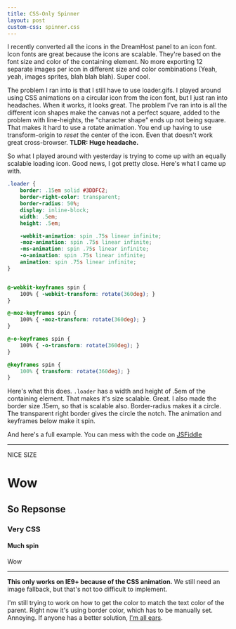 ```yaml
---
title: CSS-Only Spinner
layout: post
custom-css: spinner.css
---
```


I recently converted all the icons in the DreamHost panel to an icon font. Icon fonts are great because the icons are scalable. They're based on the font size and color of the containing element. No more exporting 12 separate images per icon in different size and color combinations (Yeah, yeah, images sprites, blah blah blah). Super cool.

The problem I ran into is that I still have to use loader.gifs. I played around using CSS animations on a circular icon from the icon font, but I just ran into headaches. When it works, it looks great. The problem I've ran into is all the different icon shapes make the canvas not a perfect square, added to the problem with line-heights, the "character shape" ends up not being square. That makes it hard to use a rotate animation. You end up having to use transform-origin to *reset* the center of the icon. Even that doesn't work great cross-browser. **TLDR: Huge headache.**

So what I played around with yesterday is trying to come up with an equally scalable loading icon. Good news, I got pretty close. Here's what I came up with.

```css
.loader {
	border: .15em solid #3DDFC2;
	border-right-color: transparent;
	border-radius: 50%;
	display: inline-block;
	width: .5em;
	height: .5em;

	-webkit-animation: spin .75s linear infinite;
	-moz-animation: spin .75s linear infinite;
	-ms-animation: spin .75s linear infinite;
	-o-animation: spin .75s linear infinite;
	animation: spin .75s linear infinite;
}


@-webkit-keyframes spin {
	100% { -webkit-transform: rotate(360deg); }
}

@-moz-keyframes spin {
	100% { -moz-transform: rotate(360deg); }
}

@-o-keyframes spin {
	100% { -o-transform: rotate(360deg); }
}

@keyframes spin {
	100% { transform: rotate(360deg); }
}
````

Here's what this does. `.loader` has a width and height of .5em of the containing element. That makes it's size scalable. Great. I also made the border size .15em, so that is scalable also. Border-radius makes it a circle. The transparent right border gives the circle the notch. The animation and keyframes below make it spin.

And here's a full example. You can mess with the code on [JSFiddle](http://jsfiddle.net/mattfelten/VU2Cu/5/)

------------

<div class="loader-wrap">
	<p class="massive"><i class="loader"></i> NICE SIZE</p>
	<h1><i class="loader"></i> Wow</h1>
	<h2><i class="loader"></i> So Repsonse</h2>
	<h3><i class="loader"></i> Very CSS</h3>
	<h4><i class="loader"></i> Much spin</h4>
	<p><i class="loader"></i> Wow</p>
</div>

------------

**This only works on IE9+ because of the CSS animation.** We still need an image fallback, but that's not too difficult to implement.

I'm still trying to work on how to get the color to match the text color of the parent. Right now it's using border color, which has to be manually set. Annoying. If anyone has a better solution, [I'm all ears]({{site.data.social.twitter}}).

